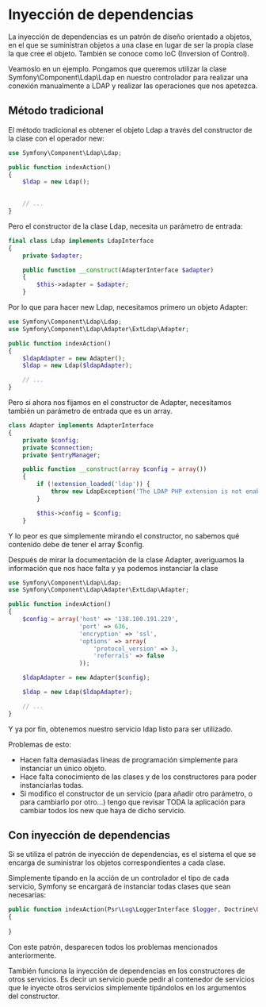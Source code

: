 Inyección de dependencias
=========================

La inyección de dependencias es un patrón de diseño orientado a objetos, en el que se suministran objetos a una clase en lugar de ser la propia clase la que cree el objeto. También se conoce como IoC (Inversion of Control).

Veamoslo en un ejemplo. Pongamos que queremos utilizar la clase Symfony\Component\Ldap\Ldap en nuestro controlador para realizar una conexión manualmente a LDAP y realizar las operaciones que nos apetezca.

Método tradicional
------------------

El método tradicional es obtener el objeto Ldap a través del constructor de la clase con el operador new:

```php
use Symfony\Component\Ldap\Ldap;

public function indexAction()
{
    $ldap = new Ldap();
    

    // ...
}
```

Pero el constructor de la clase Ldap, necesita un parámetro de entrada:

```php
final class Ldap implements LdapInterface
{
    private $adapter;

    public function __construct(AdapterInterface $adapter)
    {
        $this->adapter = $adapter;
    }
```

Por lo que para hacer new Ldap, necesitamos primero un objeto Adapter:

```php
use Symfony\Component\Ldap\Ldap;
use Symfony\Component\Ldap\Adapter\ExtLdap\Adapter;

public function indexAction()
{
    $ldapAdapter = new Adapter();
    $ldap = new Ldap($ldapAdapter);

    // ...
}
```

Pero si ahora nos fijamos en el constructor de Adapter, necesitamos también un parámetro de entrada que es un array.

```php
class Adapter implements AdapterInterface
{
    private $config;
    private $connection;
    private $entryManager;

    public function __construct(array $config = array())
    {
        if (!extension_loaded('ldap')) {
            throw new LdapException('The LDAP PHP extension is not enabled.');
        }

        $this->config = $config;
    }
```

Y lo peor es que simplemente mirando el constructor, no sabemos qué contenido debe de tener el array $config.

Después de mirar la documentación de la clase Adapter, averiguamos la información que nos hace falta y ya podemos instanciar la clase

```php
use Symfony\Component\Ldap\Ldap;
use Symfony\Component\Ldap\Adapter\ExtLdap\Adapter;

public function indexAction()
{
    $config = array('host' => '138.100.191.229',
                    'port' => 636,
                    'encryption' => 'ssl',
                    'options' => array(
                        'protocol_version' => 3,
                        'referrals' => false
                    ));

    $ldapAdapter = new Adapter($config);

    $ldap = new Ldap($ldapAdapter);

    // ...
}
```

Y ya por fin, obtenemos nuestro servicio ldap listo para ser utilizado.


Problemas de esto:

- Hacen falta demasiadas líneas de programación simplemente para instanciar un único objeto.
- Hace falta conocimiento de las clases y de los constructores para poder instanciarlas todas.
- Si modifico el constructor de un servicio (para añadir otro parámetro, o para cambiarlo por otro...) tengo que revisar TODA la aplicación para cambiar todos los new que haya de dicho servicio.


Con inyección de dependencias
-----------------------------

Si se utiliza el patrón de inyección de dependencias, es el sistema el que se encarga de suministrar los objetos correspondientes a cada clase.

Simplemente tipando en la acción de un controlador el tipo de cada servicio, Symfony se encargará de instanciar todas clases que sean necesarias:

```php
public function indexAction(Psr\Log\LoggerInterface $logger, Doctrine\ORM\EntityManagerInterface $em, Symfony\Component\Ldap\Ldap $ldap)
{
    
}
```

Con este patrón, desparecen todos los problemas mencionados anteriormente.

También funciona la inyección de dependencias en los constructores de otros servicios. Es decir un servicio puede pedir al contenedor de servicios que le inyecte otros servicios simplemente tipándolos en los argumentos del constructor.



